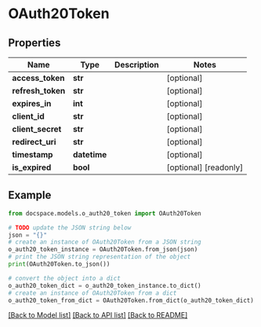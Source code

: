 # OAuth20Token


## Properties

Name | Type | Description | Notes
------------ | ------------- | ------------- | -------------
**access_token** | **str** |  | [optional] 
**refresh_token** | **str** |  | [optional] 
**expires_in** | **int** |  | [optional] 
**client_id** | **str** |  | [optional] 
**client_secret** | **str** |  | [optional] 
**redirect_uri** | **str** |  | [optional] 
**timestamp** | **datetime** |  | [optional] 
**is_expired** | **bool** |  | [optional] [readonly] 

## Example

```python
from docspace.models.o_auth20_token import OAuth20Token

# TODO update the JSON string below
json = "{}"
# create an instance of OAuth20Token from a JSON string
o_auth20_token_instance = OAuth20Token.from_json(json)
# print the JSON string representation of the object
print(OAuth20Token.to_json())

# convert the object into a dict
o_auth20_token_dict = o_auth20_token_instance.to_dict()
# create an instance of OAuth20Token from a dict
o_auth20_token_from_dict = OAuth20Token.from_dict(o_auth20_token_dict)
```
[[Back to Model list]](../README.md#documentation-for-models) [[Back to API list]](../README.md#documentation-for-api-endpoints) [[Back to README]](../README.md)


